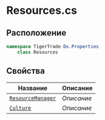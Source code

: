 
# Resources.cs
## Расположение
```csharp
namespace TigerTrade.Dx.Properties  
    class Resources
```

## Свойства
| Название | Описание |
| --- | --- |
| [`ResourceManager`](./svoistva/ResourceManager.md) | *Описание* |
| [`Culture`](./svoistva/Culture.md) | *Описание* |
